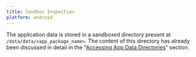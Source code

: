 ```yaml
---
title: Sandbox Inspection
platform: android
---
```


The application data is stored in a sandboxed directory present at `/data/data/<app_package_name>`. The content of this directory has already been discussed in detail in the "[Accessing App Data Directories](../../0x05b-Android-Security-Testing.md#accessing-app-data-directories "Accessing App Data Directories")" section.
